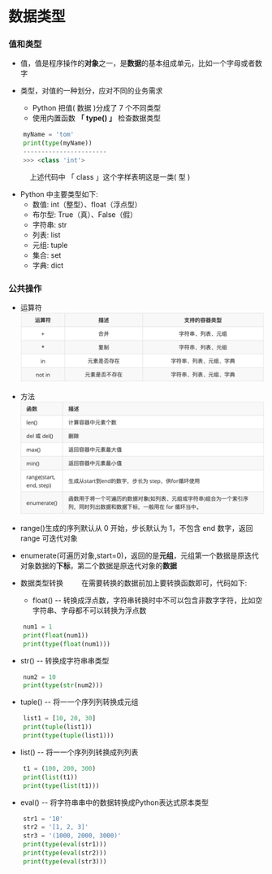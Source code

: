 # 数据类型
### 值和类型
* 值，值是程序操作的**对象**之一，是**数据**的基本组成单元，比如一个字母或者数字

* 类型，对值的一种划分，应对不同的业务需求
  * Python 把值( 数据 )分成了 7 个不同类型
  * 使用内置函数 **「 type() 」** 检查数据类型


```python
    myName = 'tom'
    print(type(myName))
    -----------------------
    >>> <class 'int'>
```
    
&emsp;&emsp;&emsp;上述代码中 「 class 」这个字样表明这是一类( 型 )
* Python 中主要类型如下:
  *  数值: int（整型）、float（浮点型）
  *  布尔型: True（真）、False（假）
  *  字符串: str
  *  列表: list
  *  元组: tuple
  *  集合: set
  *  字典: dict



### 公共操作
*  运算符
![](/assets/QQ20200802-154648@2x.png)

*  方法
![](/assets/QQ20200802-155150@2x.png)
  * range()生成的序列默认从 0 开始，步长默认为 1，不包含 end 数字，返回 range 可迭代对象
  * enumerate(可遍历对象,start=0)，返回的是**元组**，元组第一个数据是原迭代对象数据的**下标**，第二个数据是原迭代对象的**数据**
  

* 数据类型转换
&emsp;&emsp; 在需要转换的数据前加上要转换函数即可，代码如下:

  * float() -- 转换成浮点数，字符串转换时中不可以包含非数字字符，比如空字符串、字母都不可以转换为浮点数

```python
    num1 = 1 
    print(float(num1))  
    print(type(float(num1)))
```

  *  str() -- 转换成字符串串类型
  
  
``` python 
    num2 = 10 
    print(type(str(num2)))
``` 

  *  tuple() -- 将⼀一个序列列转换成元组 
  
```python
    list1 = [10, 20, 30] 
    print(tuple(list1)) 
    print(type(tuple(list1)))
```

  * list() -- 将⼀一个序列列转换成列列表 
  
```python
    t1 = (100, 200, 300) 
    print(list(t1)) 
    print(type(list(t1)))
```  

  *  eval() -- 将字符串串中的数据转换成Python表达式原本类型 

```python
    str1 = '10'
    str2 = '[1, 2, 3]'
    str3 = '(1000, 2000, 3000)'
    print(type(eval(str1)))
    print(type(eval(str2)))
    print(type(eval(str3))) 

```








